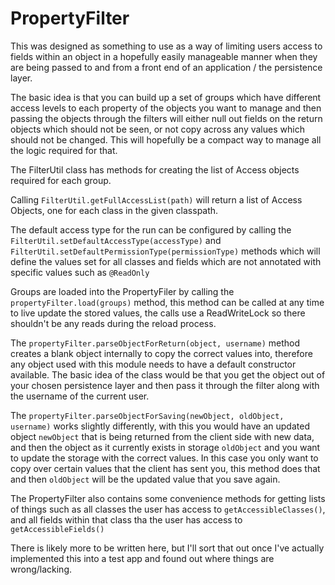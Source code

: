 # PropertyFilter

This was designed as something to use as a way of limiting users access to fields within an object in a hopefully easily manageable manner when they are being passed to and from a front end of an application / the persistence layer.

The basic idea is that you can build up a set of groups which have different access levels to each property of the objects you want to manage and then passing the objects through the filters will either null out fields on the return objects which should not be seen, or not copy across any values which should not be changed. This will hopefully be a compact way to manage all the logic required for that.

The FilterUtil class has methods for creating the list of Access objects required for each group.

Calling `FilterUtil.getFullAccessList(path)` will return a list of Access Objects, one for each class in the given classpath.

The default access type for the run can be configured by calling the `FilterUtil.setDefaultAccessType(accessType)` and `FilterUtil.setDefaultPermissionType(permissionType)` methods which will define the values set for all classes and fields which are not annotated with specific values such as `@ReadOnly`

Groups are loaded into the PropertyFiler by calling the `propertyFilter.load(groups)` method, this method can be called at any time to live update the stored values, the calls use a ReadWriteLock so there shouldn't be any reads during the reload process.

The `propertyFilter.parseObjectForReturn(object, username)` method creates a blank object internally to copy the correct values into, therefore any object used with this module needs to have a default constructor available. The basic idea of the class would be that you get the object out of your chosen persistence layer and then pass it through the filter along with the username of the current user.

The `propertyFilter.parseObjectForSaving(newObject, oldObject, username)` works slightly differently, with this you would have an updated object `newObject` that is being returned from the client side with new data, and then the object as it currently exists in storage `oldObject` and you want to update the storage with the correct values. In this case you only want to copy over certain values that the client has sent you, this method does that and then `oldObject` will be the updated value that you save again.

The PropertyFilter also contains some convenience methods for getting lists of things such as all classes the user has access to `getAccessibleClasses()`, and all fields within that class tha the user has access to `getAccessibleFields()`

There is likely more to be written here, but I'll sort that out once I've actually implemented this into a test app and found out where things are wrong/lacking.